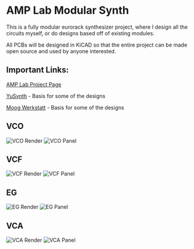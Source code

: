 # AMP Lab Modular Synth
This is a fully modular eurorack synthesizer project, where I design all the circuits myself, or do designs based off of existing modules.

All PCBs will be designed in KiCAD so that the entire project can be made open source and used by anyone interested. 

## Important Links:
[AMP Lab Project Page](https://sites.google.com/a/vt.edu/amp_lab/projects/modular-eurorack-synth)

[YuSynth](http://yusynth.net/Modular/modular.html) - Basis for some of the designs

[Moog Werkstatt](https://www.moogmusic.com/products/werkstatt-01) - Basis for some of the designs

## VCO
![VCO Render](https://github.com/jzkmath/AMP-Lab-Modular-Synth/blob/master/KiCAD/VCO_2_RevB/VCO_2_RevB%20Render.png)
![VCO Panel](https://github.com/jzkmath/AMP-Lab-Modular-Synth/blob/master/KiCAD/VCO_Panel/VCO%20Panel%20Render.png)

## VCF
![VCF Render](https://github.com/jzkmath/AMP-Lab-Modular-Synth/blob/master/KiCAD/VCF/VCF%20Render.png)
![VCF Panel](https://github.com/jzkmath/AMP-Lab-Modular-Synth/blob/master/KiCAD/VCF_Panel/VCF_Panel%20Render.png)

## EG
![EG Render](https://github.com/jzkmath/AMP-Lab-Modular-Synth/blob/master/KiCAD/EG/EG%20Render_RevB.png)
![EG Panel](https://github.com/jzkmath/AMP-Lab-Modular-Synth/blob/master/KiCAD/EG_Panel/EG_Panel%20Render.png)

## VCA
![VCA Render](https://github.com/jzkmath/AMP-Lab-Modular-Synth/blob/master/KiCAD/VCA/VCA_render_front.png)
![VCA Panel](https://github.com/jzkmath/AMP-Lab-Modular-Synth/blob/master/KiCAD/VCA_Panel/VCA%20Panel%20render.png)

